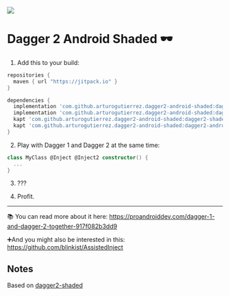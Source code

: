 [![](https://jitci.com/gh/arturogutierrez/dagger2-android-shaded/svg)](https://jitci.com/gh/arturogutierrez/dagger2-android-shaded)

# Dagger 2 Android Shaded 🕶

1. Add this to your build:

```groovy
repositories {
  maven { url "https://jitpack.io" }
}

dependencies {
  implementation 'com.github.arturogutierrez.dagger2-android-shaded:dagger2-android-shaded-library:2.27'
  implementation 'com.github.arturogutierrez.dagger2-android-shaded:dagger2-android-support-shaded:2.27'
  kapt 'com.github.arturogutierrez.dagger2-android-shaded:dagger2-shaded-compiler:2.27'
  kapt 'com.github.arturogutierrez.dagger2-android-shaded:dagger2-android-processor-shaded:2.27'
}
```

2. Play with Dagger 1 and Dagger 2 at the same time:

```kotlin
class MyClass @Inject @Inject2 constructor() {
  ...
}
```

3. ???

4. Profit.

---

📚 You can read more about it here:
https://proandroiddev.com/dagger-1-and-dagger-2-together-917f082b3dd9

➕And you might also be interested in this:
https://github.com/blinkist/AssistedInject

## Notes

Based on [dagger2-shaded](https://github.com/blinkist/dagger2-shaded)
